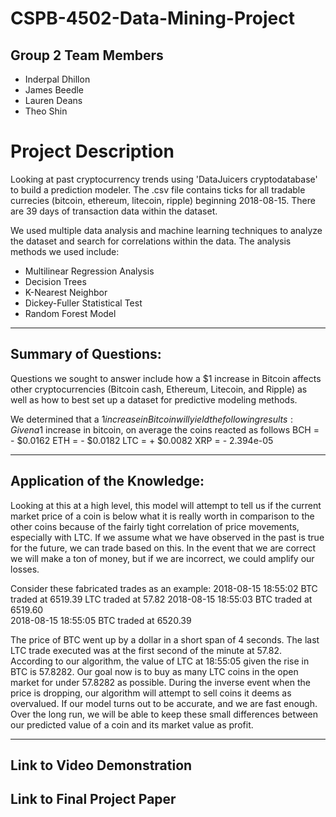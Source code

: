 # CSPB-4502-Data-Mining-Project


## Group 2 Team Members
* Inderpal Dhillon
* James Beedle
* Lauren Deans
* Theo Shin

# Project Description
Looking at past cryptocurrency trends using 'DataJuicers cryptodatabase' to build a prediction modeler. The .csv file contains ticks for all tradable currecies (bitcoin, ethereum, litecoin, ripple) beginning 2018-08-15. There are 39 days of transaction data within the dataset.

We used multiple data analysis and machine learning techniques to analyze the dataset and search for correlations within the data. The analysis methods we used include:
* Multilinear Regression Analysis
* Decision Trees
* K-Nearest Neighbor
* Dickey-Fuller Statistical Test
* Random Forest Model
***

## Summary of Questions:
Questions we sought to answer include how a $1 increase in Bitcoin affects other cryptocurrencies (Bitcoin cash, Ethereum, Litecoin, and Ripple) as well as how to best set up a dataset for predictive modeling methods.

We determined that a $1 increase in Bitcoin will yield the following results:
Given a 1$ increase in bitcoin, on average the coins reacted as follows
BCH = - $0.0162
ETH = - $0.0182
LTC = + $0.0082
XRP = - 2.394e-05

***

## Application of the Knowledge:
Looking at this at a high level, this model will attempt to tell us if the current market price of a coin is below what it is really worth in comparison to the other coins because of the fairly tight correlation of price movements, especially with LTC. If we assume what we have observed in the past is true for the future, we can trade based on this. In the event that we are correct we will make a ton of money, but if we are incorrect, we could amplify our losses.

Consider these fabricated trades as an example:
2018-08-15 18:55:02 BTC traded at 6519.39	  LTC traded at 57.82
2018-08-15 18:55:03 BTC traded at 6519.60	
2018-08-15 18:55:05 BTC traded at 6520.39 

The price of BTC went up by a dollar in a short span of 4 seconds. The last LTC trade executed was at the first second of the minute at 57.82. According to our algorithm, the value of LTC at 18:55:05 given the rise in BTC is 57.8282. Our goal now is to buy as many LTC coins in the open market for under 57.8282 as possible. During the inverse event when the price is dropping, our algorithm will attempt to sell coins it deems as overvalued. If our model turns out to be accurate, and we are fast enough. Over the long run, we will be able to keep these small differences between our predicted value of a coin and its market value as profit.
***

## Link to Video Demonstration

## Link to Final Project Paper
